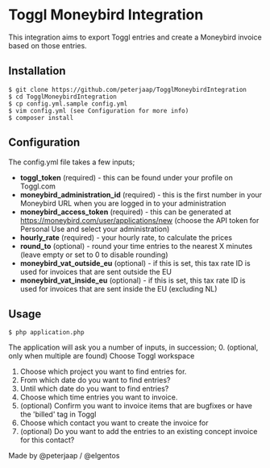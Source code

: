 # Toggl Moneybird Integration
This integration aims to export Toggl entries and create a Moneybird invoice based on those entries.

## Installation
```
$ git clone https://github.com/peterjaap/TogglMoneybirdIntegration
$ cd TogglMoneybirdIntegration
$ cp config.yml.sample config.yml
$ vim config.yml (see Configuration for more info)
$ composer install
```
## Configuration
The config.yml file takes a few inputs;

- **toggl_token** (required) - this can be found under your profile on Toggl.com
- **moneybird_administration_id** (required)  - this is the first number in your Moneybird URL when you are logged in to your administration
- **moneybird_access_token** (required)  - this can be generated at https://moneybird.com/user/applications/new (choose the API token for Personal Use and select your administration)
- **hourly_rate** (required) - your hourly rate, to calculate the prices
- **round_to** (optional) - round your time entries to the nearest X minutes (leave empty or set to 0 to disable rounding)
- **moneybird_vat_outside_eu** (optional) - if this is set, this tax rate ID is used for invoices that are sent outside the EU
- **moneybird_vat_inside_eu** (optional) - if this is set, this tax rate ID is used for invoices that are sent inside the EU (excluding NL)

## Usage
```
$ php application.php
```
The application will ask you a number of inputs, in succession;
0. (optional, only when multiple are found) Choose Toggl workspace
1. Choose which project you want to find entries for.
2. From which date do you want to find entries?
3. Until which date do you want to find entries?
4. Choose which time entries you want to invoice.
5. (optional) Confirm you want to invoice items that are bugfixes or have the 'billed' tag in Toggl
6. Choose which contact you want to create the invoice for
7. (optional) Do you want to add the entries to an existing concept invoice for this contact?

Made by @peterjaap / @elgentos